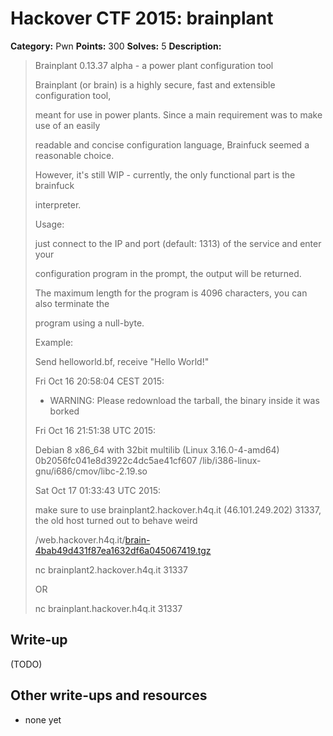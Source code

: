 # Hackover CTF 2015: brainplant

**Category:** Pwn
**Points:** 300
**Solves:** 5
**Description:**

> Brainplant 0.13.37 alpha - a power plant configuration tool
> 
> 
> Brainplant (or brain) is a highly secure, fast and extensible configuration tool,
> 
> meant for use in power plants. Since a main requirement was to make use of an easily
> 
> readable and concise configuration language, Brainfuck seemed a reasonable choice.
> 
> However, it's still WIP - currently, the only functional part is the brainfuck
> 
> interpreter.
> 
> 
> Usage:
> 
> just connect to the IP and port (default: 1313) of the service and enter your
> 
> configuration program in the prompt, the output will be returned.
> 
> The maximum length for the program is 4096 characters, you can also terminate the
> 
> program using a null-byte.
> 
> 
> Example:
> 
> Send helloworld.bf, receive "Hello World!"
> 
> Fri Oct 16 20:58:04 CEST 2015:
> 
> - WARNING: Please redownload the tarball, the binary inside it was borked
> 
> 
> Fri Oct 16 21:51:38 UTC 2015:
> 
> Debian 8 x86_64 with 32bit multilib (Linux 3.16.0-4-amd64) 0b2056fc041e8d3922c4dc5ae41cf607 /lib/i386-linux-gnu/i686/cmov/libc-2.19.so
> 
> 
> Sat Oct 17 01:33:43 UTC 2015:
> 
> make sure to use brainplant2.hackover.h4q.it (46.101.249.202) 31337, the old host turned out to behave weird
> 
> 
> 
> /web.hackover.h4q.it/[brain-4bab49d431f87ea1632df6a045067419.tgz](./brain-4bab49d431f87ea1632df6a045067419.tgz)
> 
> 
> nc brainplant2.hackover.h4q.it 31337
> 
> OR
> 
> nc brainplant.hackover.h4q.it 31337


## Write-up

(TODO)

## Other write-ups and resources

* none yet
